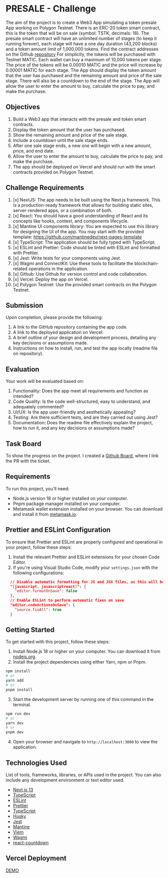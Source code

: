 # PRESALE - Challenge

The aim of the project is to create a Web3 App simulating a token presale App working on Polygon Testnet.
There is an ERC-20 token smart contract, this is the token that will be on sale (symbol: TSTK, decimals: 18).
The presale smart contract will have an unlimited number of stages (to keep it running forever), each stage will have a one day duration (43,200 blocks) and a token amount limit of 1,000,000 tokens.
Find the contract addresses on the Github [repository](https://github.com/Beincrypto/web3-assignment-contracts)
For simplicity, the tokens will be purchased with Testnet MATIC.
Each wallet can buy a maximum of 10,000 tokens per stage.
The price of the tokens will be 0.00010 MATIC and the price will increase by 0.00001 MATIC for each stage.
The App should display the token amount that the user has purchased and the remaining amount and price of the sale stage. There will also be a countdown to the end of the stage.
The App will allow the user to enter the amount to buy, calculate the price to pay, and make the purchase.

## Objectives

1. Build a Web3 app that interacts with the presale and token smart contracts.
2. Display the token amount that the user has purchased.
3. Show the remaining amount and price of the sale stage.
4. Include a countdown until the sale stage ends.
5. After one sale stage ends, a new one will begin with a new amount, price, and end date.
6. Allow the user to enter the amount to buy, calculate the price to pay, and make the purchase.
7. The app should be deployed on Vercel and should run with the smart contracts provided on Polygon Testnet.

## Challenge Requirements

1. [x] NextJS: The app needs to be built using the Next.js framework. This is a production-ready framework that allows for building static sites, server-rendered apps, or a combination of both.
2. [x] React: You should have a good understanding of React and its concepts like hooks, context, and components lifecycle.
3. [x] Mantine UI components library: You are expected to use this library for designing the UI of the app. You may start with the provided template: https://github.com/mantinedev/next-pages-template
4. [x] TypeScript: The application should be fully typed with TypeScript.
5. [x] ESLint and Prettier: Code should be linted with ESLint and formatted with Prettier.
6. [x] Jest: Write tests for your components using Jest.
7. [x] Wagmi and ConnectKit: Use these tools to facilitate the blockchain-related operations in the application.
8. [x] Github: Use Github for version control and code collaboration.
9. [x] Vercel: Deploy the app on Vercel.
10. [x] Polygon Testnet: Use the provided smart contracts on the Polygon Testnet.

## Submission

Upon completion, please provide the following:

1. A link to the GitHub repository containing the app code.
2. A link to the deployed application on Vercel.
3. A brief outline of your design and development process, detailing any key decisions or assumptions made.
4. Instructions on how to install, run, and test the app locally (readme file on repository).

## Evaluation

Your work will be evaluated based on:

1. Functionality: Does the app meet all requirements and function as intended?
2. Code Quality: Is the code well-structured, easy to understand, and adequately commented?
3. UI/UX: Is the app user-friendly and aesthetically appealing?
4. Testing: Are there sufficient tests, and are they carried out using Jest?
5. Documentation: Does the readme file effectively explain the project, how to run it, and any key decisions or assumptions made?

## Task Board

To show the progress on the project. I created a [Github Board](https://github.com/users/nico-limo/projects/6/views/1), where I link the PR with the ticket.

## Requirements

To run this project, you'll need:

- Node.js version 18 or higher installed on your computer.
- Pnpm package manager installed on your computer.
- Metamask wallet extension installed on your browser. You can download and install it from [metamask.io](https://metamask.io/).

## Prettier and ESLint Configuration

To ensure that Prettier and ESLint are properly configured and operational in your project, follow these steps:

1. Install the relevant Prettier and ESLint extensions for your chosen Code Editor.
2. If you're using Visual Studio Code, modify your `settings.json` with the following configurations:

```json
  // Disable automatic formatting for JS and JSX files, as this will be handled by ESLint
  "[javascript, javascriptreact]": {
    "editor.formatOnSave": false
  },
  // Enable ESLint to perform automatic fixes on save
  "editor.codeActionsOnSave": {
    "source.fixAll": true
  }
```

## Getting Started

To get started with this project, follow these steps:

1. Install Node.js 18 or higher on your computer. You can download it from [nodejs.org](https://nodejs.org/).
2. Install the project dependencies using either Yarn, npm or Pnpm.

```bash
npm install
# or
yarn add
# or
pnpm install
```

3. Start the development server by running one of this command in the terminal.

```bash
npm run dev
# or
yarn dev
# or
pnpm dev
```

4. Open your browser and navigate to `http://localhost:3000` to view the application.

## Technologies Used

List of tools, frameworks, libraries, or APIs used in the project. You can also include any development environment or text editor used.

- [Next.js 13](https://nextjs.org/docs/getting-started)
- [TypeScript](https://www.typescriptlang.org/)
- [ESLint](https://eslint.org/)
- [Prettier](https://prettier.io/)
- [TypeScript](https://www.typescriptlang.org/)
- [Husky](https://typicode.github.io/husky/)
- [Jest](https://jestjs.io/)
- [Mantine](https://mantine.dev/)
- [Viem](https://viem.sh/)
- [Wagmi](https://wagmi.sh/)
- [react-countdown](https://www.npmjs.com/package/react-countdown)

## Vercel Deployment

[DEMO](https://presale-virid.vercel.app/)
